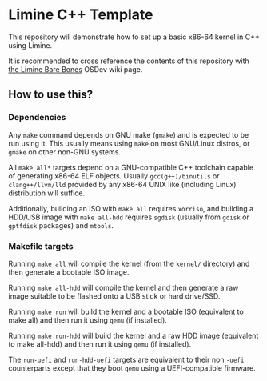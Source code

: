 # Limine C++ Template

This repository will demonstrate how to set up a basic x86-64 kernel in C++ using Limine.

It is recommended to cross reference the contents of this repository with [the Limine Bare Bones](https://wiki.osdev.org/Limine_Bare_Bones) OSDev wiki page.

## How to use this?

### Dependencies

Any `make` command depends on GNU make (`gmake`) and is expected to be run using it. This usually means using `make` on most GNU/Linux distros, or `gmake` on other non-GNU systems.

All `make all*` targets depend on a GNU-compatible C++ toolchain capable of generating x86-64 ELF objects. Usually `gcc(g++)/binutils` or `clang++/llvm/lld` provided by any x86-64 UNIX like (including Linux) distribution will suffice.

Additionally, building an ISO with `make all` requires `xorriso`, and building a HDD/USB image with `make all-hdd` requires `sgdisk` (usually from `gdisk` or `gptfdisk` packages) and `mtools`.

### Makefile targets

Running `make all` will compile the kernel (from the `kernel/` directory) and then generate a bootable ISO image.

Running `make all-hdd` will compile the kernel and then generate a raw image suitable to be flashed onto a USB stick or hard drive/SSD.

Running `make run` will build the kernel and a bootable ISO (equivalent to make all) and then run it using `qemu` (if installed).

Running `make run-hdd` will build the kernel and a raw HDD image (equivalent to make all-hdd) and then run it using `qemu` (if installed).

The `run-uefi` and `run-hdd-uefi` targets are equivalent to their non `-uefi` counterparts except that they boot `qemu` using a UEFI-compatible firmware.
